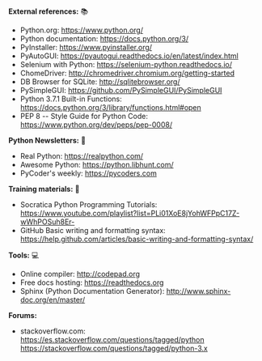 <B>External references:</B>  :books:

* Python.org: https://www.python.org/
* Python documentation: https://docs.python.org/3/
* PyInstaller: https://www.pyinstaller.org/
* PyAutoGUI: https://pyautogui.readthedocs.io/en/latest/index.html
* Selenium with Python: https://selenium-python.readthedocs.io/
* ChomeDriver: http://chromedriver.chromium.org/getting-started
* DB Browser for SQLite: http://sqlitebrowser.org/
* PySimpleGUI: https://github.com/PySimpleGUI/PySimpleGUI
* Python 3.7.1 Built-in Functions: https://docs.python.org/3/library/functions.html#open
* PEP 8 -- Style Guide for Python Code: https://www.python.org/dev/peps/pep-0008/

<B>Python Newsletters:</B> :newspaper:

* Real Python: https://realpython.com/
* Awesome Python: https://python.libhunt.com/
* PyCoder's weekly: https://pycoders.com

<B>Training materials:</B> :school:

* Socratica Python Programming Tutorials: https://www.youtube.com/playlist?list=PLi01XoE8jYohWFPpC17Z-wWhPOSuh8Er-
* GitHub Basic writing and formatting syntax: https://help.github.com/articles/basic-writing-and-formatting-syntax/ 

<B>Tools:</B> :computer:

* Online compiler: http://codepad.org
* Free docs hosting: https://readthedocs.org
* Sphinx (Python Documentation Generator): http://www.sphinx-doc.org/en/master/

<B>Forums:</B> 

* stackoverflow.com: 
  https://es.stackoverflow.com/questions/tagged/python  https://stackoverflow.com/questions/tagged/python-3.x
  
